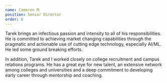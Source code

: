 ```yaml
---
name: Cameron M 
position: Senior Director
order: 6 
---
```


Tarek brings an infectious passion and intensity to all of his responsibilities. He is committed to achieving market changing capabilities through the pragmatic and actionable use of cutting edge technology, especially AI/ML. He led some ground breaking efforts.

In addition, Tarek and I worked closely on college recruitment and campus relations programs. He has a great eye for new talent, an extensive network among colleges and universities and a deep commitment to developing early career through mentorship and coaching.